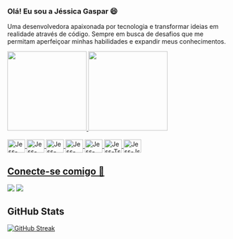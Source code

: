 ### Olá! Eu sou a Jéssica Gaspar 😄

Uma desenvolvedora apaixonada por tecnologia e transformar ideias em realidade através de código.
Sempre em busca de desafios que me permitam aperfeiçoar minhas habilidades e expandir meus conhecimentos.

<div >
  <a href="https://www.linkedin.com/in/jessica-gaspar-silva/">
  <img height="180em" src="https://github-readme-stats.vercel.app/api?username=jessicakgs&show_icons=true&theme=dracula&include_all_commits=true&count_private=true"/>
  <img height="180em" src="https://github-readme-stats.vercel.app/api/top-langs/?username=jessicakgs&layout=compact&langs_count=16&theme=dracula"/>  
</div>
<div style="display: inline_block"><br>
  <img align="center" alt="Jess-Java" height="30" width="40" src="https://cdn.jsdelivr.net/gh/devicons/devicon@latest/icons/java/java-original.svg">
  <img align="center" alt="Jess-Spring" height="30" width="40" src="https://cdn.jsdelivr.net/gh/devicons/devicon@latest/icons/spring/spring-original.svg">
  <img align="center" alt="Jess-Docker" height="30" width="40" src="https://cdn.jsdelivr.net/gh/devicons/devicon@latest/icons/docker/docker-original.svg">
  <img align="center" alt="Jess-sql" height="30" width="40" src="https://cdn.jsdelivr.net/gh/devicons/devicon@latest/icons/postgresql/postgresql-original.svg">
  <img align="center" alt="Jess-postman" height="30" width="40" src="https://cdn.jsdelivr.net/gh/devicons/devicon@latest/icons/postman/postman-original.svg">
  <img align="center" alt="Jess-Ts" height="30" width="40" src="https://cdn.jsdelivr.net/gh/devicons/devicon@latest/icons/typescript/typescript-original.svg">
  <img align="center" alt="Jess-Js" height="30" width="40" src="https://cdn.jsdelivr.net/gh/devicons/devicon@latest/icons/javascript/javascript-original.svg">
</div>

## Conecte-se comigo 👥

<div>
<a href="https://www.linkedin.com/in/jessica-gaspar-silva/" target="_blank"><img src="https://img.shields.io/badge/-LinkedIn-%230077B5?style=for-the-badge&logo=linkedin&logoColor=white" target="_blank"></a>
<a href = "jessicakauane20@gmail.com"><img src="https://img.shields.io/badge/-Gmail-%23333?style=for-the-badge&logo=gmail&logoColor=white" target="_blank"></a>
</div>

## GitHub Stats

[![GitHub Streak](https://streak-stats.demolab.com?user=jessicakgs&theme=radical&mode=weekly)](https://git.io/streak-stats)
  
